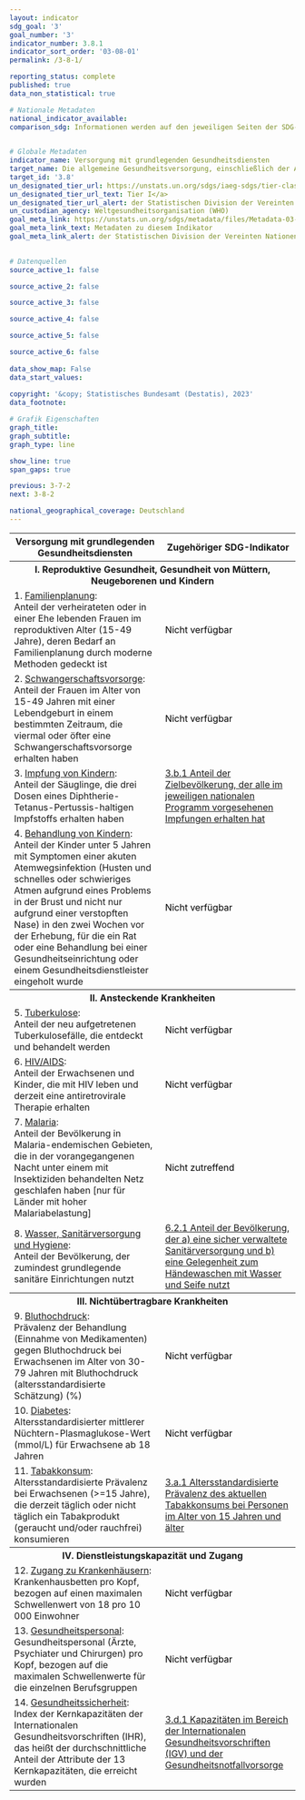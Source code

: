 ```yaml
---
layout: indicator    
sdg_goal: '3'    
goal_number: '3'    
indicator_number: 3.8.1    
indicator_sort_order: '03-08-01'    
permalink: /3-8-1/    

reporting_status: complete    
published: true    
data_non_statistical: true    

# Nationale Metadaten    
national_indicator_available:     
comparison_sdg: Informationen werden auf den jeweiligen Seiten der SDG-Indikatoren bereitgestellt.    
    

# Globale Metadaten    
indicator_name: Versorgung mit grundlegenden Gesundheitsdiensten    
target_name: Die allgemeine Gesundheitsversorgung, einschließlich der Absicherung gegen finanzielle Risiken, den Zugang zu hochwertigen grundlegenden Gesundheitsdiensten und den Zugang zu sicheren, wirksamen, hochwertigen und bezahlbaren unentbehrlichen Arzneimitteln und Impfstoffen für alle erreichen    
target_id: '3.8'    
un_designated_tier_url: https://unstats.un.org/sdgs/iaeg-sdgs/tier-classification/'    
un_designated_tier_url_text: Tier I</a>    
un_designated_tier_url_alert: der Statistischen Division der Vereinten Nationen    
un_custodian_agency: Weltgesundheitsorganisation (WHO)    
goal_meta_link: https://unstats.un.org/sdgs/metadata/files/Metadata-03-08-01.pdf    
goal_meta_link_text: Metadaten zu diesem Indikator    
goal_meta_link_alert: der Statistischen Division der Vereinten Nationen    
    

# Datenquellen
source_active_1: false

source_active_2: false

source_active_3: false

source_active_4: false

source_active_5: false

source_active_6: false
    
data_show_map: False    
data_start_values:     
    
copyright: '&copy; Statistisches Bundesamt (Destatis), 2023'    
data_footnote:     

# Grafik Eigenschaften    
graph_title: 
graph_subtitle:     
graph_type: line    

show_line: true
span_gaps: true    

previous: 3-7-2    
next: 3-8-2    

national_geographical_coverage: Deutschland    
---
```



<table class="mytablestyle">
   <tr>
      <th>Versorgung mit grundlegenden Gesundheitsdiensten</th>
      <th>Zugehöriger SDG-Indikator</th>
   </tr>
   <tr>
      <th colspan="2">I. Reproduktive Gesundheit, Gesundheit von Müttern, Neugeborenen und Kindern</th>
   </tr>
   <tr>
      <td>1. <u>Familienplanung</u>:<br>Anteil der verheirateten oder in einer Ehe lebenden Frauen im reproduktiven Alter (15-49 Jahre), deren Bedarf an Familienplanung durch moderne Methoden gedeckt ist
      </td>
      <td><span class="status notstarted" style="color:black"><span class="status-inner">Nicht verfügbar</span></span>
      </td>
   </tr>
   <tr>
      <td>2. <u>Schwangerschaftsvorsorge</u>:<br>Anteil der Frauen im Alter von 15-49 Jahren mit einer Lebendgeburt in einem bestimmten Zeitraum, die viermal oder öfter eine Schwangerschaftsvorsorge erhalten haben
      </td>
      <td><span class="status notstarted" style="color:black"><span class="status-inner">Nicht verfügbar</span></span>
      </td>
   </tr>
   <tr>
      <td>3. <u>Impfung von Kindern</u>:<br>Anteil der Säuglinge, die drei Dosen eines Diphtherie-Tetanus-Pertussis-haltigen Impfstoffs erhalten haben
      </td>
      <td><a href="https://sdg-indikatoren.de/3-b-1/">3.b.1 Anteil der Zielbevölkerung, der alle im jeweiligen nationalen Programm vorgesehenen Impfungen erhalten hat</a>
      </td>
   </tr>
   <tr>
      <td>4. <u>Behandlung von Kindern</u>:<br>Anteil der Kinder unter 5 Jahren mit Symptomen einer akuten Atemwegsinfektion (Husten und schnelles oder schwieriges Atmen aufgrund eines Problems in der Brust und nicht nur aufgrund einer verstopften Nase) in den zwei Wochen vor der Erhebung, für die ein Rat oder eine Behandlung bei einer Gesundheitseinrichtung oder einem Gesundheitsdienstleister eingeholt wurde
      </td>
      <td><span class="status notstarted" style="color:black"><span class="status-inner">Nicht verfügbar</span></span>
      </td>
   </tr>
   <tr>
      <th colspan="2">II. Ansteckende Krankheiten</th>
   </tr>
   <tr>
      <td>5. <u>Tuberkulose</u>:<br>Anteil der neu aufgetretenen Tuberkulosefälle, die entdeckt und behandelt werden
      </td>
      <td><span class="status notstarted" style="color:black"><span class="status-inner">Nicht verfügbar</span></span>
      </td>
   </tr>
   <tr>
      <td>6. <u>HIV/AIDS</u>:<br>Anteil der Erwachsenen und Kinder, die mit HIV leben und derzeit eine antiretrovirale Therapie erhalten
      </td>
      <td><span class="status notstarted" style="color:black"><span class="status-inner">Nicht verfügbar</span></span>
      </td>
   </tr>
   <tr>
      <td>7. <u>Malaria</u>:<br>Anteil der Bevölkerung in Malaria-endemischen Gebieten, die in der vorangegangenen Nacht unter einem mit Insektiziden behandelten Netz geschlafen haben [nur für Länder mit hoher Malariabelastung]
      </td>
      <td><span class="status notapplicable" style="color:black"><span class="status-inner">Nicht zutreffend</span></span>
      </td>
   </tr>
   <tr>
      <td>8. <u>Wasser, Sanitärversorgung und Hygiene</u>:<br>Anteil der Bevölkerung, der zumindest grundlegende sanitäre Einrichtungen nutzt
      </td>
      <td><a href="https://sdg-indikatoren.de/6-2-1/">6.2.1 Anteil der Bevölkerung, der a) eine sicher verwaltete Sanitärversorgung und b) eine Gelegenheit zum Händewaschen mit Wasser und Seife nutzt</a>
      </td>
   </tr>
   <tr>
      <th colspan="2">III. Nichtübertragbare Krankheiten</th>
   </tr>
   <tr>
      <td>9. <u>Bluthochdruck</u>:<br>Prävalenz der Behandlung (Einnahme von Medikamenten) gegen Bluthochdruck bei Erwachsenen im Alter von 30-79 Jahren mit Bluthochdruck (altersstandardisierte Schätzung) (%)
      </td>
      <td><span class="status notstarted" style="color:black"><span class="status-inner">Nicht verfügbar</span></span>
      </td>
   </tr>
   <tr>
      <td>10. <u>Diabetes</u>:<br>Altersstandardisierter mittlerer Nüchtern-Plasmaglukose-Wert (mmol/L) für Erwachsene ab 18 Jahren
      </td>
      <td><span class="status notstarted" style="color:black"><span class="status-inner">Nicht verfügbar</span></span>
      </td>
   </tr>
   <tr>
      <td>11. <u>Tabakkonsum</u>:<br>Altersstandardisierte Prävalenz bei Erwachsenen (>=15 Jahre), die derzeit täglich oder nicht täglich ein Tabakprodukt (geraucht und/oder rauchfrei) konsumieren
      </td>
      <td><a href="https://sdg-indikatoren.de/3-a-1/">3.a.1 Altersstandardisierte Prävalenz des aktuellen Tabakkonsums bei Personen im Alter von 15 Jahren und älter</a>
      </td>
   </tr>
   <tr>
      <th colspan="2">IV. Dienstleistungskapazität und Zugang</th>
   </tr>
   <tr>
      <td>12. <u>Zugang zu Krankenhäusern</u>:<br>Krankenhausbetten pro Kopf, bezogen auf einen maximalen Schwellenwert von 18 pro 10 000 Einwohner
      </td>
      <td><span class="status notstarted" style="color:black"><span class="status-inner">Nicht verfügbar</span></span>
      </td>
   </tr>
   <tr>
      <td>13. <u>Gesundheitspersonal</u>:<br>Gesundheitspersonal (Ärzte, Psychiater und Chirurgen) pro Kopf, bezogen auf die maximalen Schwellenwerte für die einzelnen Berufsgruppen
      </td>
      <td><span class="status notstarted" style="color:black"><span class="status-inner">Nicht verfügbar</span></span>
      </td>
   </tr>
   <tr>
      <td>14. <u>Gesundheitssicherheit</u>:<br>Index der Kernkapazitäten der Internationalen Gesundheitsvorschriften (IHR), das heißt der durchschnittliche Anteil der Attribute der 13 Kernkapazitäten, die erreicht wurden
      </td>
      <td><a href="https://sdg-indikatoren.de/3-d-1/">3.d.1 Kapazitäten im Bereich der Internationalen Gesundheitsvorschriften (IGV) und der Gesundheitsnotfallvorsorge</a>
      </td>
   </tr>
</table>